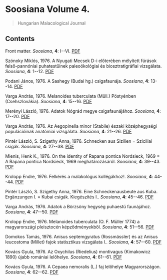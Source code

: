 # Soosiana Volume 4.

> Hungarian Malacological Journal

## Contents



Front matter. _Soosiana_, **4**: I--VI. [PDF](https://soosiana.github.io/volume-4/01_Soosiana_1976_4_I-VI.pdf)


Szónoky Miklós, 1976. A Nyugati Mecsek D-i előterében mélyített fúrások felső-pannóniai puhatestűinek paleoökológiai és biosztratigráfiai vizsgálata. _Soosiana_, **4**: 1--12. [PDF](https://soosiana.github.io/volume-4/02_Soosiana_1976_4_Szonoki_1-12.pdf)


Podani János, 1976. A Sashegy (Budai hg.) csigafaunája. _Soosiana_, **4**: 13--14. [PDF](https://soosiana.github.io/volume-4/03_Soosiana_1976_4_Podani_13-14.pdf)


Varga András, 1976. Melanoides tuberculata (Müll.) Pöstyénben (Csehszlovákia). _Soosiana_, **4**: 15--16. [PDF](https://soosiana.github.io/volume-4/04_Soosiana_1976_4_Varga_15-16.pdf)


Merényi László, 1976. Adatok Nógrád megye csigafaunájához. _Soosiana_, **4**: 17--20. [PDF](https://soosiana.github.io/volume-4/05_Soosiana_1976_4_Merenyi_17-20.pdf)


Varga András, 1976. Az Aegopinella minor (Stabile) északi középhegységi populációinak anatómiai vizsgálata. _Soosiana_, **4**: 21--26. [PDF](https://soosiana.github.io/volume-4/06_Soosiana_1976_4_Varga_21-26.pdf)


Pintér László, S. Szigethy Anna, 1976. Schnecken aus Sizilien = Sziciliai csigák. _Soosiana_, **4**: 27--38. [PDF](https://soosiana.github.io/volume-4/07_Soosiana_1976_4_PinterL_27-38.pdf)


Mienis, Henk K., 1976. On the identity of Rapana pontica Nordsieck, 1969 = A Rapana pontica Nordsieck, 1969 meghatározásáról. _Soosiana_, **4**: 39--43. [PDF](https://soosiana.github.io/volume-4/08_Soosiana_1976_4_Mienis_39-43.pdf)


Krolopp Endre, 1976. Felkérés a malakológus kollégákhoz!. _Soosiana_, **4**: 44--44. [PDF](https://soosiana.github.io/volume-4/09_Soosiana_1976_4_Krolopp_44.pdf)


Pintér László, S. Szigethy Anna, 1976. Eine Schneckenausbeute aus Kuba. Ergänzungen I. = Kubai csigák. Kiegészítés I.. _Soosiana_, **4**: 45--46. [PDF](https://soosiana.github.io/volume-4/10_Soosiana_1976_4_Pinter_45-46.pdf)


Varga András, 1976. Adatok a Börzsöny hegység puhaestű faunájához. _Soosiana_, **4**: 47--50. [PDF](https://soosiana.github.io/volume-4/11_Soosiana_1976_4_Varga_47-50.pdf)


Krolopp Endre, 1976. Melanoides tuberculata (O. F. Müller 1774) a magyarországi pleisztocén képződményekből. _Soosiana_, **4**: 51--56. [PDF](https://soosiana.github.io/volume-4/12_Soosiana_1976_4_Krolopp_51-56.pdf)


Domokos Tamás, 1976. Anisus septemgyratus (Rossmässler) és az Anisus leucostoma (Millet) fajok statisztikus vizsgálata I.. _Soosiana_, **4**: 57--60. [PDF](https://soosiana.github.io/volume-4/13_Soosiana_1976_4_Domokos_57-60.pdf)


Kovács Gyula, 1976. Az Oxychilus (Riedelius) montivagus (Kimakowicz 1890) újabb romániai lelőhelye. _Soosiana_, **4**: 61--61. [PDF](https://soosiana.github.io/volume-4/14_Soosiana_1976_4_Kovacs_61.pdf)


Kovács Gyula, 1976. A Cepaea nemoralis (L.) faj lelőhelye Magyarországon. _Soosiana_, **4**: 62--62. [PDF](https://soosiana.github.io/volume-4/15_Soosiana_1976_4_Kovacs_62.pdf)





